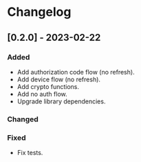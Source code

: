 # Changelog

## [0.2.0] - 2023-02-22

### Added
- Add authorization code flow (no refresh).
- Add device flow (no refresh).
- Add crypto functions.
- Add no auth flow.
- Upgrade library dependencies.

### Changed

### Fixed
- Fix tests.
